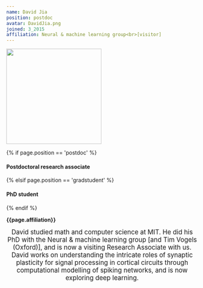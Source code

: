 ```yaml
---
name: David Jia
position: postdoc
avatar: DavidJia.png
joined: 3_2015
affiliation: Neural & machine learning group<br>[visitor]
---
```


<img width="250" src="{{site.baseurl}}/images/people/{{page.avatar}}" data-action="zoom">

 {% if page.position == 'postdoc' %}
<h4>Postdoctoral research associate</h4>
 {% elsif page.position == 'gradstudent' %}
<h4>PhD student</h4>
 {% endif %}

<b>{{page.affiliation}}</b>

<header class="masthead text-justify" style="font-size:120%">
David studied math and computer science at MIT. He did his PhD with the Neural & machine learning group [and Tim Vogels (Oxford)], and is now a visiting Research Associate with us. David works on understanding the intricate roles of synaptic plasticity for signal processing in cortical circuits through computational modelling of spiking networks, and is now exploring deep learning.
</header>
<br><br>